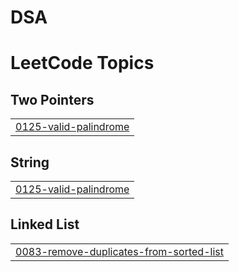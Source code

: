 # DSA
<!---LeetCode Topics Start-->
# LeetCode Topics
## Two Pointers
|  |
| ------- |
| [0125-valid-palindrome](https://github.com/Anup050/DSA/tree/master/0125-valid-palindrome) |
## String
|  |
| ------- |
| [0125-valid-palindrome](https://github.com/Anup050/DSA/tree/master/0125-valid-palindrome) |
## Linked List
|  |
| ------- |
| [0083-remove-duplicates-from-sorted-list](https://github.com/Anup050/DSA/tree/master/0083-remove-duplicates-from-sorted-list) |
<!---LeetCode Topics End-->